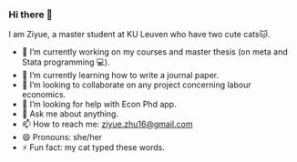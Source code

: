 ### Hi there 👋

I am Ziyue, a master student at KU Leuven who have two cute cats🐱.

- 🔭 I’m currently working on my courses and master thesis (on meta and Stata programming 💻).
- 🌱 I’m currently learning how to write a journal paper.
- 👯 I’m looking to collaborate on any project concerning labour economics.
- 🤔 I’m looking for help with Econ Phd app.
- 💬 Ask me about anything.
- 📫 How to reach me: ziyue.zhu16@gmail.com
- 😄 Pronouns: she/her
- ⚡ Fun fact: my cat typed these words.

<!--
**ziyue16/ziyue16** is a ✨ _special_ ✨ repository because its `README.md` (this file) appears on your GitHub profile.

Here are some ideas to get you started:

- 🔭 I’m currently working on ...
- 🌱 I’m currently learning ...
- 👯 I’m looking to collaborate on ...
- 🤔 I’m looking for help with ...
- 💬 Ask me about ...
- 📫 How to reach me: ...
- 😄 Pronouns: ...
- ⚡ Fun fact: ...
-->
